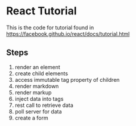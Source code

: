 # React Tutorial
This is the code for tutorial found in
  https://facebook.github.io/react/docs/tutorial.html

## Steps
1. render an element
2. create child elements
3. access immutable tag property of children
4. render markdown
5. render markup
6. inject data into tags
7. rest call to retrieve data
8. poll server for data
9. create a form
